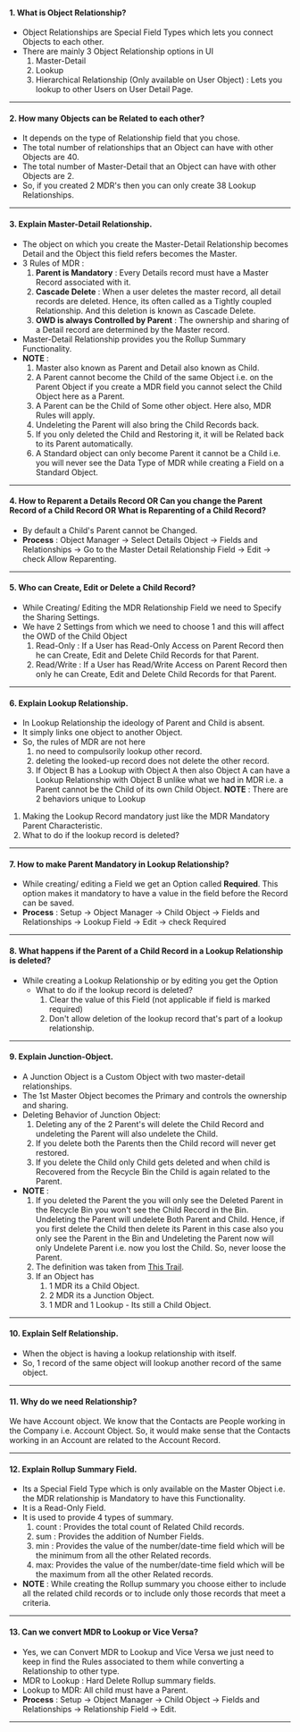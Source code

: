 #### 1. What is Object Relationship?
- Object Relationships are Special Field Types which lets you connect Objects to each other.
- There are mainly 3 Object Relationship options in UI
	1. Master-Detail
	2. Lookup
	3. Hierarchical Relationship (Only available on User Object) : Lets you lookup to other Users on User Detail Page.
___
#### 2. How many Objects can be Related to each other?
- It depends on the type of Relationship field that you chose.
- The total number of relationships that an Object can have with other Objects are 40.
- The total number of Master-Detail that an Object can have with other Objects are 2.
- So, if you created 2 MDR's then you can only create 38 Lookup Relationships.
___
#### 3. Explain Master-Detail Relationship.
- The object on which you create the Master-Detail Relationship becomes Detail and the Object this field refers becomes the Master.
- 3 Rules of MDR :
	1. **Parent is Mandatory** : Every Details record must have a Master Record associated with it.
	2. **Cascade Delete** : When a user deletes the master record, all detail records are deleted. Hence, its often called as a Tightly coupled Relationship. And this deletion is known as Cascade Delete.
	3. **OWD is always Controlled by Parent** : The ownership and sharing of a Detail record are determined by the Master record.
- Master-Detail Relationship provides you the Rollup Summary Functionality.
- **NOTE** : 
	1. Master also known as Parent and Detail also known as Child.
	2. A Parent cannot become the Child of the same Object i.e. on the Parent Object if you create a MDR field you cannot select the Child Object here as a Parent.
	3. A Parent can be the Child of Some other object. Here also, MDR Rules will apply.
	4. Undeleting the Parent will also bring the Child Records back.
	5. If you only deleted the Child and Restoring it, it will be Related back to its Parent automatically.
	6. A Standard object can only become Parent it cannot be a Child i.e. you will never see the Data Type of MDR while creating a Field on a Standard Object.
___
#### 4. How to Reparent a Details Record OR Can you change the Parent Record of a Child Record OR What is Reparenting of a Child Record?
- By default a Child's Parent cannot be Changed. 
- **Process** : Object Manager &rarr; Select Details Object &rarr; Fields and Relationships &rarr; Go to the Master Detail Relationship Field &rarr; Edit &rarr; check Allow Reparenting.
____
#### 5. Who can Create, Edit or Delete a Child Record?
- While Creating/ Editing the MDR Relationship Field we need to Specify the Sharing Settings.
- We have 2 Settings from which we need to choose 1 and this will affect the OWD of the Child Object
	1. Read-Only : If a User has Read-Only Access on Parent Record then he can Create, Edit and Delete Child Records for that Parent.
	2. Read/Write : If a User has Read/Write Access on Parent Record then only he can Create, Edit and Delete Child Records for that Parent.
___
#### 6. Explain Lookup Relationship.
- In Lookup Relationship the ideology of Parent and Child is absent.
- It simply links one object to another Object.
- So, the rules of MDR are not here
	1. no need to compulsorily lookup other record.
	2. deleting the looked-up record does not delete the other record.
	3. If Object B has a Lookup with Object A then also Object A can have a Lookup Relationship with Object B unlike what we had in MDR i.e. a Parent cannot be the Child of its own Child Object.
**NOTE** : There are 2 behaviors unique to Lookup
1. Making the Lookup Record mandatory just like the MDR Mandatory Parent Characteristic.
2. What to do if the lookup record is deleted?
____
#### 7. How to make Parent Mandatory in Lookup Relationship?
- While creating/ editing a Field we get an Option called **Required**. This option makes it mandatory to have a value in the field before the Record can be saved.
- **Process** : Setup &rarr; Object Manager &rarr; Child Object &rarr; Fields and Relationships &rarr; Lookup Field &rarr; Edit &rarr; check Required
___
#### 8. What happens if the Parent of a Child Record in a Lookup Relationship is deleted?
- While creating a Lookup Relationship or by editing you get the Option
	- What to do if the lookup record is deleted?
		1. Clear the value of this Field (not applicable if field is marked required)
		2. Don't allow deletion of the lookup record that's part of a lookup relationship.
____
#### 9. Explain Junction-Object.
- A Junction Object is a Custom Object with two master-detail relationships.
- The 1st Master Object becomes the Primary and controls the ownership and sharing.
- Deleting Behavior of Junction Object:
	1. Deleting any of the 2 Parent's will delete the Child Record and undeleting the Parent will also undelete the Child.
	2. If you delete both the Parents then the Child record will never get restored.
	3. If you delete the Child only Child gets deleted and when child is Recovered from the Recycle Bin the Child is again related to the Parent. 
- **NOTE** : 
	1. If you deleted the Parent the you will only see the Deleted Parent in the Recycle Bin you won't see the Child Record in the Bin. Undeleting the Parent will undelete Both Parent and Child. Hence, if you first delete the Child then delete its Parent in this case also you only see the Parent in the Bin and Undeleting the Parent now will only Undelete Parent i.e. now you lost the Child. So, never loose the Parent.
	2. The definition was taken from [This Trail](https://trailhead.salesforce.com/content/learn/projects/build-a-data-model-for-a-recruiting-app/junction-object-job-postings).
	3. If an Object has
		1. 1 MDR its a Child Object.
		2. 2 MDR its a Junction Object.
		3. 1 MDR and 1 Lookup - Its still a Child Object.
___
#### 10. Explain Self Relationship.
- When the object is having a lookup relationship with itself.
- So, 1 record of the same object will lookup another record of the same object.
___
#### 11. Why do we need Relationship?
We have Account object. We know that the Contacts are People working in the Company i.e. Account Object. So, it would make sense that the Contacts working in an Account are related to the Account Record.
___
#### 12. Explain Rollup Summary Field.
- Its a Special Field Type which is only available on the Master Object i.e. the MDR relationship is Mandatory to have this Functionality.
- It is a Read-Only Field.
- It is used to provide 4 types of summary.
	1. count : Provides the total count of Related Child records.
	2. sum : Provides the addition of Number Fields.
	3. min : Provides the value of the number/date-time field which will be the minimum from all the other Related records.
	4. max: Provides the value of the number/date-time field which will be the maximum from all the other Related records.
- **NOTE** : While creating the Rollup summary you choose either to include all the related child records or to include only those records that meet a criteria.
___
#### 13. Can we convert MDR to Lookup or Vice Versa?
- Yes, we can Convert MDR to Lookup and Vice Versa we just need to keep in find the Rules associated to them while converting a Relationship to other type.
- MDR to Lookup : Hard Delete Rollup summary fields.
- Lookup to MDR: All child must have a Parent.
- **Process** : Setup &rarr; Object Manager &rarr; Child Object &rarr; Fields and Relationships &rarr; Relationship Field &rarr; Edit.
___
